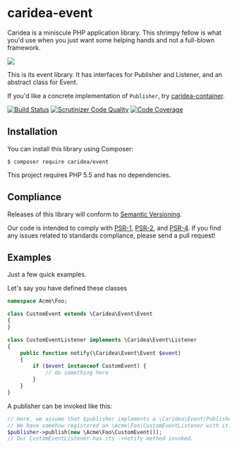 # caridea-event
Caridea is a miniscule PHP application library. This shrimpy fellow is what you'd use when you just want some helping hands and not a full-blown framework.

![](http://libreworks.com/caridea-100.png)

This is its event library. It has interfaces for Publisher and Listener, and an abstract class for Event.

If you'd like a concrete implementation of `Publisher`, try [caridea-container](https://github.com/libreworks/caridea-container).

[![Build Status](https://travis-ci.org/libreworks/caridea-event.svg)](https://travis-ci.org/libreworks/caridea-event)
[![Scrutinizer Code Quality](https://scrutinizer-ci.com/g/libreworks/caridea-event/badges/quality-score.png?b=master)](https://scrutinizer-ci.com/g/libreworks/caridea-event/?branch=master)
[![Code Coverage](https://scrutinizer-ci.com/g/libreworks/caridea-event/badges/coverage.png?b=master)](https://scrutinizer-ci.com/g/libreworks/caridea-event/?branch=master)

## Installation

You can install this library using Composer:

```console
$ composer require caridea/event
```

This project requires PHP 5.5 and has no dependencies.

## Compliance

Releases of this library will conform to [Semantic Versioning](http://semver.org).

Our code is intended to comply with [PSR-1](http://www.php-fig.org/psr/psr-1/), [PSR-2](http://www.php-fig.org/psr/psr-2/), and [PSR-4](http://www.php-fig.org/psr/psr-4/). If you find any issues related to standards compliance, please send a pull request!

## Examples

Just a few quick examples.

Let's say you have defined these classes

```php
namespace Acme\Foo;

class CustomEvent extends \Caridea\Event\Event
{
}

class CustomEventListener implements \Caridea\Event\Listener
{
    public function notify(\Caridea\Event\Event $event)
    {
        if ($event instanceof CustomEvent) {
            // do something here
        }
    }
}
```

A publisher can be invoked like this:

```php
// Here, we assume that $publisher implements a \Caridea\Event\Publisher and that
// We have somehow registered an \Acme\Foo\CustomEventListener with it.
$publisher->publish(new \Acme\Foo\CustomEvent());
// Our CustomEventListener has its ->notify method invoked.
```
